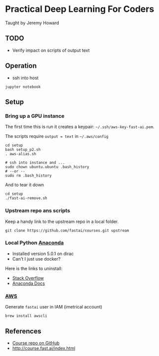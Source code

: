 # Practical Deep Learning For Coders
Taught by Jeremy Howard

## TODO
- Verify impact on scripts of output text

## Operation
- ssh into host
```
jupyter notebook
```

## Setup 
### Bring up a GPU instance
The first time this is run it creates a keypair: `~/.ssh/aws-key-fast-ai.pem`.

The scripts require `output = text` in `~/.aws/config`

```
cd setup
bash setup_p2.sh
. aws-alias.sh

# ssh into instance and ...
sudo chown ubuntu.ubuntu .bash_history
# --or --
sudo rm .bash_history

```

And to tear it down
```
cd setup
./fast-ai-remove.sh 
```

### Upstream repo ans scripts
Keep a handy link to the upstream repo in a local folder.
```
git clone https://github.com/fastai/courses.git upstream
```

### Local Python [Anaconda](https://www.anaconda.com/download/#macos)
- Installed version 5.0.1 on dirac
- Can't I just use docker?

Here is the links to uninstall: 
- [Stack Overflow](https://stackoverflow.com/questions/22585235/python-anaconda-how-to-safely-uninstall)
- [Anaconda Docs](https://docs.anaconda.com/anaconda/install/uninstall)

### [AWS](http://course.fast.ai/lessons/aws.html)
Generate `fastai` user in IAM (imetrical account)
```
brew install awscli
```


## References
- [Course repo on GitHub](https://github.com/fastai/courses/tree/master/setup)
- http://course.fast.ai/index.html